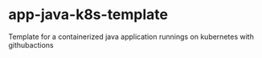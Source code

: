 # app-java-k8s-template
Template for a containerized java application runnings on kubernetes with githubactions 
